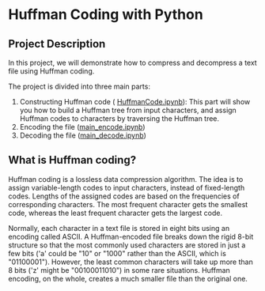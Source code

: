 # Huffman Coding with Python
## Project Description
In this project, we will demonstrate how to compress and decompress a text file using Huffman coding.  

The project is divided into three main parts:

 1.  Constructing Huffman code ( [HuffmanCode.ipynb](https://github.com/ybruce61414/Data-Structures/blob/master/Tree/HuffmanCoding/HuffmanCode.ipynb)):
 This part will show you how to build a Huffman tree from input characters, and assign Huffman codes to characters by traversing the Huffman tree. 
 2.   Encoding the file ([main_encode.ipynb](https://github.com/ybruce61414/Data-Structures/blob/master/Tree/HuffmanCoding/main_encode.ipynb)) 
 3.  Decoding the file ([main_decode.ipynb](https://github.com/ybruce61414/Data-Structures/blob/master/Tree/HuffmanCoding/main_decode.ipynb))

## What is Huffman coding?
Huffman coding is a lossless data compression algorithm. The idea is to assign variable-length codes to input characters, instead of fixed-length codes. Lengths of the assigned codes are based on the frequencies of corresponding characters. The most frequent character gets the smallest code, whereas the least frequent character gets the largest code.

Normally, each character in a text file is stored in eight bits using an encoding called ASCII. A Huffman-encoded file breaks down the rigid 8-bit structure so that the most commonly used characters are stored in just a few bits ('a' could be "10" or "1000" rather than the ASCII, which is "01100001").  However, the least common characters will take up more than 8 bits ('z' might be "00100011010") in some rare situations. Huffman encoding, on the whole, creates a much smaller file than the original one.